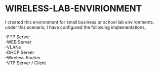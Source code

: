 # WIRELESS-LAB-ENVIRIONMENT
I created this environment for small business or school lab environments. under this scenario, I have configured the following implementations,

-FTP Server  
-WEB Server  
-VLANs  
-DHCP Server  
-Wireless Routrer  
-VTP Server / Client  


